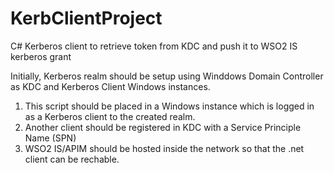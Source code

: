 # KerbClientProject
C# Kerberos client to retrieve token from KDC and push it to WSO2 IS kerberos grant

Initially, Kerberos realm should be setup using Winddows Domain Controller as KDC and Kerberos Client Windows instances.

1. This script should be placed in a Windows instance which is logged in as a Kerberos client to the created realm.
2. Another client should be registered in KDC with a Service Principle Name (SPN)
3. WSO2 IS/APIM should be hosted inside the network so that the .net client can be rechable.




